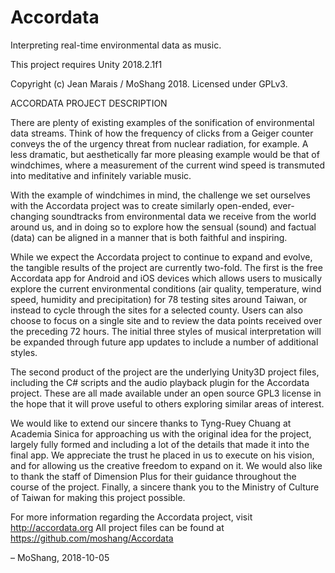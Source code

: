 # Accordata
Interpreting real-time environmental data as music.

This project requires Unity 2018.2.1f1

Copyright (c) Jean Marais / MoShang 2018. Licensed under GPLv3.

ACCORDATA PROJECT DESCRIPTION

There are plenty of existing examples of the sonification of environmental data streams. Think of how the frequency of clicks from a Geiger counter conveys the of the  urgency threat from nuclear radiation, for example. A less dramatic, but aesthetically far more pleasing example would be that of windchimes, where a measurement of the current wind speed is transmuted into meditative and infinitely variable music.

With the example of windchimes in mind, the challenge we set ourselves with the Accordata project was to create similarly open-ended, ever-changing soundtracks from environmental data we receive from the world around us, and in doing so to explore how the sensual (sound) and factual (data) can be aligned in a manner that is both faithful and inspiring.

While we expect the Accordata project to continue to expand and evolve, the tangible results of the project are currently two-fold. The first is the free Accordata app for Android and iOS devices which allows users to musically explore the current environmental conditions (air quality, temperature, wind speed, humidity and precipitation) for 78 testing sites around Taiwan, or instead to cycle through the sites for a selected county. Users can also choose to focus on a single site and to review the data points received over the preceding 72 hours. The initial three styles of musical interpretation will be expanded through future app updates to include a number of additional styles.

The second product of the project are the underlying Unity3D project files, including the C# scripts and the audio playback plugin for the Accordata project. These are all made available under an open source GPL3 license in the hope that it will prove useful to others exploring similar areas of interest.

We would like to extend our sincere thanks to Tyng-Ruey Chuang at Academia Sinica for approaching us with the original idea for the project, largely fully formed and including a lot of the details that made it into the final app. We appreciate the trust he placed in us to execute on his vision, and for allowing us the creative freedom to expand on it. We would also like to thank the staff of Dimension Plus for their guidance throughout the course of the project. Finally, a sincere thank you to the Ministry of Culture of Taiwan for making this project possible. 

For more information regarding the Accordata project, visit http://accordata.org 
All project files can be found at  https://github.com/moshang/Accordata

– MoShang, 2018-10-05

